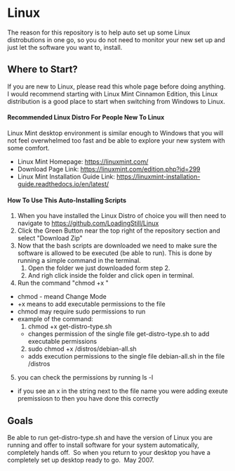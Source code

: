 # Linux

The reason for this repository is to help auto set up some Linux distrobutions in one go, so you do not need to monitor your new set up and just let the software you want to, install.


## Where to Start?
If you are new to Linux, please read this whole page before doing anything.  I would recommend starting with Linux Mint Cinnamon Edition, this Linux distribution is a good place to start when switching from Windows to Linux.

#### Recommended Linux Distro For People New To Linux
Linux Mint desktop environment is similar enough to Windows that you will not feel overwhelmed too fast and be able to explore your new system with some comfort.

* Linux Mint Homepage: https://linuxmint.com/
  
* Download Page Link: https://linuxmint.com/edition.php?id=299
  
* Linux Mint Installation Guide Link: https://linuxmint-installation-guide.readthedocs.io/en/latest/

#### How To Use This Auto-Installing Scripts
1. When you have installed the Linux Distro of choice you will then need to navigate to https://github.com/LoadingStill/Linux
2. Click the Green Button near the top right of the repository section and select "Download Zip"
3. Now that the bash scripts are downloaded we need to make sure the software is allowed to be executed (be able to run).  This is done by running a simple command in the terminal.
    1. Open the folder we just downloaded form step 2.
    2. And righ click inside the folder and click open in terminal.
4. Run the command "chmod +x <name>"
  * chmod - meand Change Mode
  * +x means to add executable permissions to the file
  * chmod may require sudo permissions to run
  * example of the command:
    1. chmod +x get-distro-type.sh
      * changes permission of the single file get-distro-type.sh to add executable permissions
    2. sudo chmod +x /distros/debian-all.sh
      * adds execution permissions to the single file debian-all.sh in the file /distros
5. you can check the permissions by running ls -l
  * if you see an x in the string next to the file name you were adding exeute premissiosn to then you have done this correctly

## Goals
Be able to run get-distro-type.sh and have the version of Linux you are running and offer to install software for your system automatically, completely hands off.  So when you return to your desktop you have a completely set up desktop ready to go.
 May 2007.
